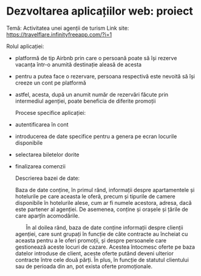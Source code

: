 # Dezvoltarea aplicațiilor web: proiect

Temă: Activitatea unei agenții de turism
Link site: https://travelflare.infinityfreeapp.com/?i=1

  Rolul aplicației:
* platformă de tip Airbnb prin care o persoană poate să își rezerve vacanța într-o anumită destinație aleasă de acesta
* pentru a putea face o rezervare, persoana respectivă este nevoită să își creeze un cont pe platformă
* astfel, acesta, după un anumit număr de rezervări făcute prin intermediul agenției, poate beneficia de diferite promoții


  Procese specifice aplicației:
* autentificarea în cont
* introducerea de date specifice pentru a genera pe ecran locurile disponibile
* selectarea biletelor dorite
* finalizarea comenzii


  Descrierea bazei de date:
  
    Baza de date conține, în primul rând, informații despre apartamentele și hotelurile pe care aceasta le oferă, precum și tipurile de camere disponibile în hotelurile alese,
cum ar fi numele acestora, adresa, dacă este partener al agenției. De asemenea, conține și orașele și țările de care aparțîn acomodările.

    În al doilea rând, baza de date conține informații despre clienții agenției, care sunt grupați în funcție de câte contracte au încheiat cu aceasta pentru a le oferi promoții, și despre persoanele care gestionează aceste locuri de cazare. Acestea întocmesc oferte pe baza datelor introduse de client, aceste oferte putând deveni ulterior contracte între cele două părți. În plus, în funcție de statutul clientului sau de perioada din an, pot exista oferte promoționale.

